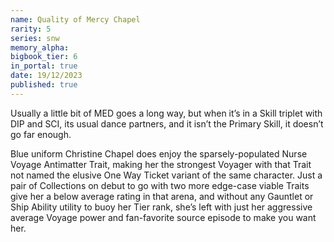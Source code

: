 ```yaml
---
name: Quality of Mercy Chapel
rarity: 5
series: snw
memory_alpha:
bigbook_tier: 6
in_portal: true
date: 19/12/2023
published: true
---
```


Usually a little bit of MED goes a long way, but when it’s in a Skill triplet with DIP and SCI, its usual dance partners, and it isn’t the Primary Skill, it doesn’t go far enough.

Blue uniform Christine Chapel does enjoy the sparsely-populated Nurse Voyage Antimatter Trait, making her the strongest Voyager with that Trait not named the elusive One Way Ticket variant of the same character. Just a pair of Collections on debut to go with two more edge-case viable Traits give her a below average rating in that arena, and without any Gauntlet or Ship Ability utility to buoy her Tier rank, she’s left with just her aggressive average Voyage power and fan-favorite source episode to make you want her.
